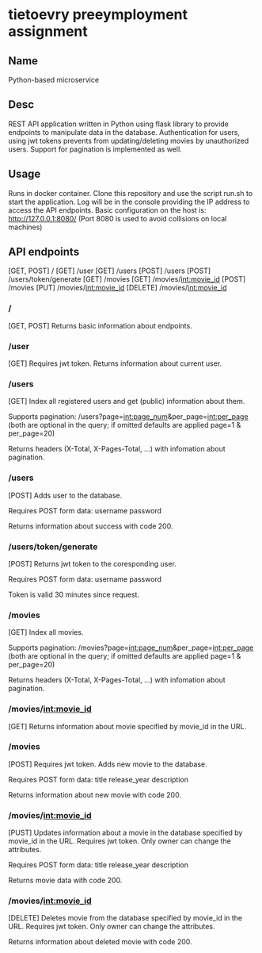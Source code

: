 # tietoevry preeymployment assignment

## Name
Python-based microservice

## Desc
REST API application written in Python using flask library to provide endpoints to manipulate data in the database.
Authentication for users, using jwt tokens prevents from updating/deleting movies by unauthorized users.
Support for pagination is implemented as well.

## Usage
Runs in docker container. Clone this repository and use the script run.sh to start the application.
Log will be in the console providing the IP address to access the API endpoints.
Basic configuration on the host is:
http://127.0.0.1:8080/
(Port 8080 is used to avoid collisions on local machines)

## API endpoints
[GET, POST] /
[GET] /user
[GET] /users
[POST] /users
[POST] /users/token/generate
[GET] /movies
[GET] /movies/<int:movie_id>
[POST] /movies
[PUT] /movies/<int:movie_id>
[DELETE] /movies/<int:movie_id>

### /
[GET, POST]
Returns basic information about endpoints.

### /user
[GET]
Requires jwt token.
Returns information about current user.

### /users
[GET]
Index all registered users and get (public) information about them.

Supports pagination:
/users?page=<int:page_num>&per_page=<int:per_page>
(both are optional in the query; if omitted defaults are applied page=1 & per_page=20)

Returns headers (X-Total, X-Pages-Total, ...) with infomation about pagination.

### /users
[POST]
Adds user to the database.

Requires POST form data:
username
password

Returns information about success with code 200.

### /users/token/generate
[POST]
Returns jwt token to the coresponding user.

Requires POST form data:
username
password

Token is valid 30 minutes since request.

### /movies
[GET]
Index all movies.

Supports pagination:
/movies?page=<int:page_num>&per_page=<int:per_page>
(both are optional in the query; if omitted defaults are applied page=1 & per_page=20)

Returns headers (X-Total, X-Pages-Total, ...) with infomation about pagination.

### /movies/<int:movie_id>
[GET]
Returns information about movie specified by movie_id in the URL.

### /movies
[POST]
Requires jwt token.
Adds new movie to the database.

Requires POST form data:
title
release_year
description

Returns information about new movie with code 200.

### /movies/<int:movie_id>
[PUST]
Updates information about a movie in the database specified by movie_id in the URL.
Requires jwt token.
Only owner can change the attributes.

Requires POST form data:
title
release_year
description

Returns movie data with code 200.

### /movies/<int:movie_id>
[DELETE]
Deletes movie from the database specified by movie_id in the URL.
Requires jwt token.
Only owner can change the attributes.

Returns information about deleted movie with code 200.